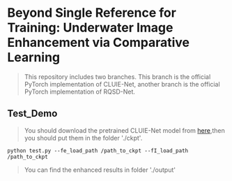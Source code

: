 # Beyond Single Reference for Training: Underwater Image Enhancement via Comparative Learning
>This repository includes two branches. This branch is the official PyTorch implementation of CLUIE-Net, another branch is the official PyTorch implementation of RQSD-Net.
## Test_Demo
>You should download the pretrained CLUIE-Net model from [here](https://drive.google.com/drive/folders/1uecaMgi3hqUy6PXIUUqAJaxkFNPLosAL?usp=sharing),then you should put them in the folder  './ckpt'.
```
python test.py --fe_load_path /path_to_ckpt --fI_load_path /path_to_ckpt 
```
>You can find the enhanced results in folder './output'

